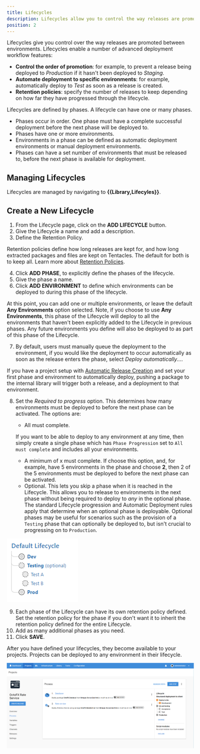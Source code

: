 ```yaml
---
title: Lifecycles
description: Lifecycles allow you to control the way releases are promoted between environments.
position: 2
---
```


Lifecycles give you control over the way releases are promoted between environments. Lifecycles enable a number of advanced deployment workflow features:

- **Control the order of promotion**: for example, to prevent a release being deployed to *Production* if it hasn't been deployed to *Staging*.
- **Automate deployment to specific environments**: for example, automatically deploy to *Test* as soon as a release is created.
- **Retention policies**: specify the number of releases to keep depending on how far they have progressed through the lifecycle.

Lifecycles are defined by phases. A lifecycle can have one or many phases.

- Phases occur in order. One phase must have a complete successful deployment before the next phase will be deployed to.
- Phases have one or more environments.
- Environments in a phase can be defined as automatic deployment environments or manual deployment environments.
- Phases can have a set number of environments that must be released to, before the next phase is available for deployment.

## Managing Lifecycles

Lifecycles are managed by navigating to **{{Library,Lifecyles}}**.

## Create a New Lifecycle

1. From the Lifecycle page, click on the **ADD LIFECYCLE** button.
2. Give the Lifecycle a name and add a description.
3. Define the Retention Policy.

Retention policies define how long releases are kept for, and how long extracted packages and files are kept on Tentacles. The default for both is to keep all. Learn more about [Retention Policies](/docs/administration/retention-policies/index.md).

4. Click **ADD PHASE**, to explicitly define the phases of the lifecycle.
5. Give the phase a name.
6. Click **ADD ENVIRONMENT** to define which environments can be deployed to during this phase of the lifecycle.

At this point, you can add one or multiple environments, or leave the default **Any Environments** option selected. Note, if you choose to use **Any Environments**, this phase of the Lifecycle will deploy to all the environments that haven't been explicitly added to the Lifecycle in previous phases. Any future environments you define will also be deployed to as part of this phase of the Lifecycle.

7. By default, users must manually queue the deployment to the environment, if you would like the deployment to occur automatically as soon as the release enters the phase, select *Deploy automatically...*.

If you have a project setup with [Automatic Release Creation](/docs/deployment-process/releases/automatic-release-creation.md) and set your first phase and environment to automatically deploy, pushing a package to the internal library will trigger both a release, and a deployment to that environment.

8. Set the *Required to progress* option. This determines how many environments must be deployed to before the next phase can be activated. The options are:

    - All must complete.

    If you want to be able to deploy to any environment at any time, then simply create a single phase which has `Phase Progression` set to `All must complete` and includes all your environments.

    - A minimum of x must complete. If choose this option, and, for example, have 5 environments in the phase and choose **2**, then 2 of the 5 environments must be deployed to before the next phase can be activated.
    - Optional. This lets you skip a phase when it is reached in the Lifecycle. This allows you to release to environments in the next phase without being required to deploy to _any_ in the optional phase. The standard Lifecycle progression and Automatic Deployment rules apply that determine when an optional phase is deployable. Optional phases may be useful for scenarios such as the provision of a `Testing` phase that can optionally be deployed to, but isn't crucial to progressing on to `Production`.

![Optional Phase](optional-phase.png)

9. Each phase of the Lifecycle can have its own retention policy defined. Set the retention policy for the phase if you don't want it to inherit the retention policy defined for the entire Lifecycle.
10. Add as many additional phases as you need.
11. Click **SAVE**.

After you have defined your lifecycles, they become available to your projects. Projects can be deployed to any environment in their lifecycle.

![](lifecycle-deployment-process.png "width=500")
